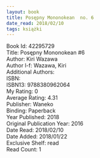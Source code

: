 ```yaml
---
layout: book
title: Posępny Mononokean  no. 6
date_read: 2018/02/10
tags: książki
---
```


Book Id: 42295729<br />
Title: Posępny Mononokean #6<br />
Author: Kiri Wazawa<br />
Author l-f: Wazawa, Kiri<br />
Additional Authors: <br />
ISBN: <br />
ISBN13: 9788380962064<br />
My Rating: 0<br />
Average Rating: 4.31<br />
Publisher: Waneko<br />
Binding: Paperback<br />
Year Published: 2018<br />
Original Publication Year: 2016<br />
Date Read: 2018/02/10<br />
Date Added: 2018/01/22<br />
Exclusive Shelf: read<br />
Read Count: 1<br />


